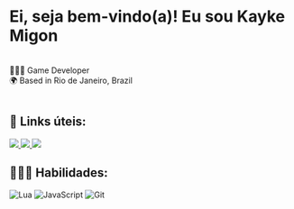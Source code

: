 # Ei, seja bem-vindo(a)! Eu sou Kayke Migon
<br>
👨🏻‍💻 Game Developer <br>
🌍 Based in Rio de Janeiro, Brazil<br><br>

## 🔗 Links úteis:
 
  <a href="mailto:kaykerodrigomg@gmail.com">
    <img src="https://img.shields.io/badge/Gmail-333333?style=for-the-badge&logo=gmail&logoColor=red" />
  </a>
  <a href="https://linkedin.com/in/kayke-migon" target="_blank">
    <img src="https://img.shields.io/badge/LinkedIn-0077B5?style=for-the-badge&logo=linkedin&logoColor=white" target="_blank" />
  </a>
  <a href="https://kayke.vercel.app" target="_blank">
     <img src="https://img.shields.io/badge/Portfolio-FF5722?style=for-the-badge&logo=todoist&logoColor=white" target="_blank" /> <!-- sqlite, safari, google-chrome are other good icon options -->
  </a>

## 👨🏻‍💻 Habilidades:
<div style="display: inline_block;">
    <img style="align-items: center;" alt="Lua" src="https://img.shields.io/badge/Lua-2C2D72?style=for-the-badge&logo=lua&logoColor=white">
    <img style="align-items: center;" alt="JavaScript" src="https://img.shields.io/badge/JavaScript-F7DF1E?style=for-the-badge&logo=javascript&logoColor=black">
    <img style="align-items: center;" alt="Git" src="https://img.shields.io/badge/GIT-E44C30?style=for-the-badge&logo=git&logoColor=white">
</div>
